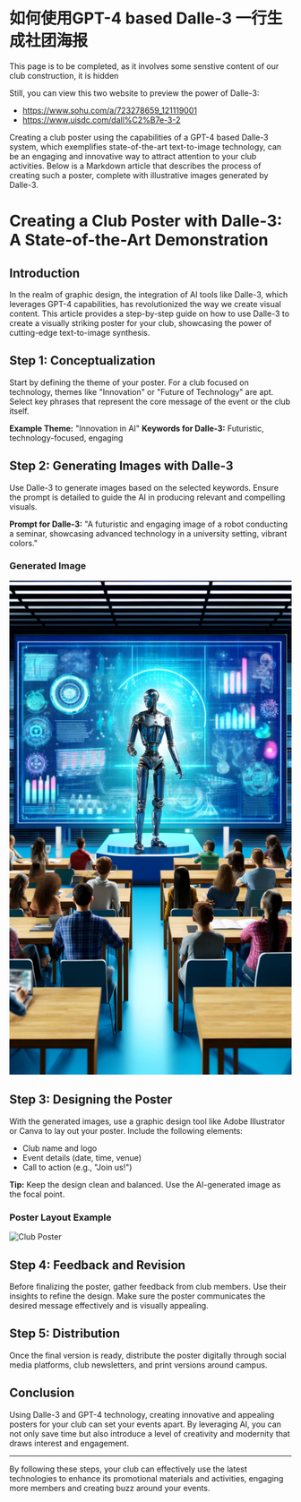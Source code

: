 # 如何使用GPT-4 based Dalle-3 一行生成社团海报

This page is to be completed, as it involves some senstive content of our club construction, it is hidden

Still, you can view this two website to preview the power of Dalle-3:
- https://www.sohu.com/a/723278659_121119001
- https://www.uisdc.com/dall%C2%B7e-3-2

Creating a club poster using the capabilities of a GPT-4 based Dalle-3 system, which exemplifies state-of-the-art text-to-image technology, can be an engaging and innovative way to attract attention to your club activities. Below is a Markdown article that describes the process of creating such a poster, complete with illustrative images generated by Dalle-3.

# Creating a Club Poster with Dalle-3: A State-of-the-Art Demonstration

## Introduction
In the realm of graphic design, the integration of AI tools like Dalle-3, which leverages GPT-4 capabilities, has revolutionized the way we create visual content. This article provides a step-by-step guide on how to use Dalle-3 to create a visually striking poster for your club, showcasing the power of cutting-edge text-to-image synthesis.

## Step 1: Conceptualization
Start by defining the theme of your poster. For a club focused on technology, themes like "Innovation" or "Future of Technology" are apt. Select key phrases that represent the core message of the event or the club itself.

**Example Theme:** "Innovation in AI"
**Keywords for Dalle-3:** Futuristic, technology-focused, engaging

## Step 2: Generating Images with Dalle-3
Use Dalle-3 to generate images based on the selected keywords. Ensure the prompt is detailed to guide the AI in producing relevant and compelling visuals.

**Prompt for Dalle-3:** "A futuristic and engaging image of a robot conducting a seminar, showcasing advanced technology in a university setting, vibrant colors."

### Generated Image
![ai_seminar](./1107_Poster_with_Dalle3.assets/ai_seminar.webp)

## Step 3: Designing the Poster
With the generated images, use a graphic design tool like Adobe Illustrator or Canva to lay out your poster. Include the following elements:
- Club name and logo
- Event details (date, time, venue)
- Call to action (e.g., "Join us!")

**Tip:** Keep the design clean and balanced. Use the AI-generated image as the focal point.

### Poster Layout Example
![Club Poster](https://philocoffee.github.io/poster_v3.png)

## Step 4: Feedback and Revision
Before finalizing the poster, gather feedback from club members. Use their insights to refine the design. Make sure the poster communicates the desired message effectively and is visually appealing.

## Step 5: Distribution
Once the final version is ready, distribute the poster digitally through social media platforms, club newsletters, and print versions around campus.

## Conclusion
Using Dalle-3 and GPT-4 technology, creating innovative and appealing posters for your club can set your events apart. By leveraging AI, you can not only save time but also introduce a level of creativity and modernity that draws interest and engagement.

---

By following these steps, your club can effectively use the latest technologies to enhance its promotional materials and activities, engaging more members and creating buzz around your events.